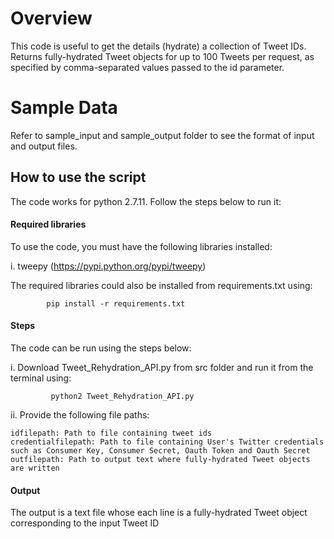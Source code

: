 # Overview

This code is useful to get the details (hydrate) a collection of Tweet IDs. Returns fully-hydrated Tweet objects for up to 100 Tweets per request, as specified by comma-separated values passed to the id parameter. 

# Sample Data

 Refer to sample_input and sample_output folder to see the format of input and output files. 

## How to use the script

The code works for python 2.7.11. Follow the steps below to run it:

#### Required libraries

To use the code, you must have the following libraries installed:

i. tweepy (https://pypi.python.org/pypi/tweepy)

The required libraries could also be installed from requirements.txt using:

            pip install -r requirements.txt

#### Steps

The code can be run using the steps below:

i. Download Tweet_Rehydration_API.py from src folder and run it from the terminal using:

             python2 Tweet_Rehydration_API.py
             
ii. Provide the following file paths:

    idfilepath: Path to file containing tweet ids
    credentialfilepath: Path to file containing User's Twitter credentials such as Consumer Key, Consumer Secret, Oauth Token and Oauth Secret
    outfilepath: Path to output text where fully-hydrated Tweet objects are written
    
#### Output

The output is a text file whose each line is a fully-hydrated Tweet object corresponding to the input Tweet ID 



